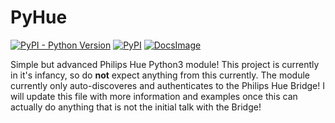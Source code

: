 # PyHue

[![PyPI - Python Version](https://img.shields.io/pypi/pyversions/py3-PyHue?style=for-the-badge&logo=python&logoColor=green)](https://python.org)
[![PyPI](https://img.shields.io/pypi/v/py3-pyhue?label=py3-PyHue&logo=python&logoColor=green&style=for-the-badge)](https://pypi.org/project/py3-PyHue/)
[![DocsImage](https://img.shields.io/badge/Documentation-click%20here!-informational?style=for-the-badge)](https://jkam.notion.site/PyHue-6a7655a97f0249729a5dc729dd801cf0)

Simple but advanced Philips Hue Python3 module!
This project is currently in it's infancy, so do **not** expect anything from this currently. The module currently only auto-discoveres and authenticates to the Philips Hue Bridge!
I will update this file with more information and examples once this can actually do anything that is not the initial talk with the Bridge!
